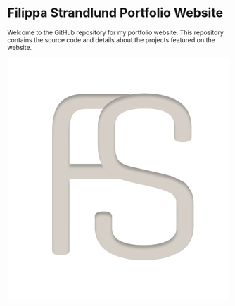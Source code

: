 # Filippa Strandlund Portfolio Website

Welcome to the GitHub repository for my portfolio website. This repository contains the source code and details about the projects featured on the website.

![Filippa Strandlund Logo](images/fs.png)

